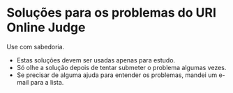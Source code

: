 # Soluções para os problemas do URI Online Judge

Use com sabedoria. 

* Estas soluções devem ser usadas apenas para estudo. 
* Só olhe a solução depois de tentar submeter o problema algumas vezes.
* Se precisar de alguma ajuda para entender os problemas, mandei um e-mail para a lista.
